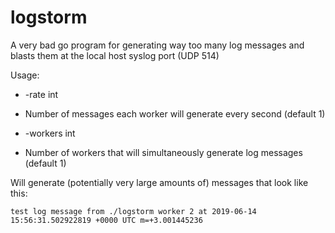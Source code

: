 # logstorm
A very bad go program for generating way too many log messages and blasts them at the local host syslog port (UDP 514)

Usage:

*  -rate int
  *  Number of messages each worker will generate every second (default 1)

*  -workers int
  * Number of workers that will simultaneously generate log messages (default 1)

Will generate (potentially very large amounts of) messages that look like this:

```
test log message from ./logstorm worker 2 at 2019-06-14 15:56:31.502922819 +0000 UTC m=+3.001445236
```
